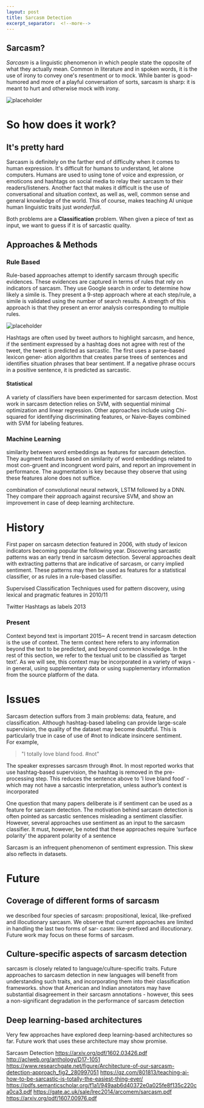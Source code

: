 ```yaml
---
layout: post
title: Sarcasm Detection
excerpt_separator:  <!--more-->
---
```


## Sarcasm?

<em>Sarcasm</em> is a linguistic phenomenon in which people state  the opposite of what they actually mean. Common in literature and in spoken words, it is the use of irony to convey one's resentment or to mock. While banter is good-humored and more of a playful conversation of sorts, sarcasm is sharp: it is meant to hurt and otherwise mock with irony.

![placeholder](https://blogs.nvidia.com/wp-content/uploads/2018/01/twitter-taggedsarcasm2.png)

# So how does it work?

## It's pretty hard

Sarcasm is definitely on the farther end of difficulty when it comes to human expression. It's difficult for humans to understand, let alone computers. Humans are used to using tone of voice and expression, or emoticons and hashtags on social media to relay their sarcasm to their readers/listeners. Another fact that makes it difficult is the use of conversational and situation context, as well as, well, common sense and general knowledge of the world. This of course, makes teaching AI unique human linguistic traits just <em> wonderfull</em>. 

Both problems are a <strong>Classification</strong> problem. When given a piece of text as input, we want to guess if it is of sarcastic quality. 

## Approaches & Methods

### Rule Based
Rule-based approaches attempt to identify sarcasm through specific evidences. These evidences are captured in terms of rules that rely on indicators of sarcasm. They  use  Google  search  in  order  to  determine  how  likely  a simile is. They present a 9-step approach where at each step/rule, a simile is validated using the number of search results. A strength of this approach is that they present an
error analysis corresponding to multiple rules.

![placeholder](https://image.slidesharecdn.com/cs626-sarcasmandthwarting-nov13-131115101715-phpapp02/95/sarcasm-thwarting-in-sentiment-analysis-iitbombay-30-638.jpg?cb=1384510712)

 Hashtags are often used by  tweet  authors  to  highlight  sarcasm,  and  hence,  if  the  sentiment  expressed  by  a
hashtag does not agree with rest of the tweet, the tweet is predicted as sarcastic.  The first uses a parse–based lexicon gener-
ation algorithm that creates parse trees of sentences and identifies situation phrases that bear sentiment. If a negative phrase occurs in a positive sentence, it is predicted as sarcastic. 

#### Statistical
A variety of classifiers have been experimented for sarcasm
detection. Most work in sarcasm detection relies on SVM, with sequential minimal optimization and linear regression. Other approaches include using Chi-squared for identifying discriminating features, or Naive-Bayes combined with SVM for labeling features. 

### Machine Learning
similarity between word embeddings as features for sarcasm detection.
They augment features based on similarity of word embeddings related to most con-gruent and incongruent word pairs, and report an improvement in performance. The augmentation is key because they observe that using these features alone does not suffice.

combination of convolutional neural network,
LSTM followed by a DNN. They compare their approach against recursive SVM, and show an improvement in case of deep learning architecture.

# History
First paper on sarcasm detection featured in 2006, with study of lexicon indicators becoming popular the following year. 
Discovering sarcastic patterns was an early trend in sarcasm detection. Several approaches dealt with extracting patterns that are indicative of sarcasm, or carry implied sentiment. These patterns may then be used as features for a statistical classifier, or as rules in a rule-based classifier.

Supervised Classification Techniques used for pattern discovery, using lexical and pragmatic features in 2010/11

Twitter Hashtags as labels 2013

### Present
Context beyond text is important 2015~
A recent trend in sarcasm detection is the use of context. The term context here refers to any information beyond the text to be predicted, and beyond common knowledge. In the rest of this section, we refer to the textual unit to be classified as ‘target text’. As
we will see, this context may be incorporated in a variety of ways - in general, using supplementary data or using supplementary information from the source platform of the data.

# Issues
Sarcasm detection suffors from 3 main problems: data, feature, and classification. Although hashtag-based labeling can provide large-scale supervision, the quality of the dataset may become doubtful. This is particularly true in case of use of #not to indicate insincere sentiment.  
For example, 

> "I totally love bland food. #not"
 

The speaker expresses sarcasm through #not. In most reported works that use hashtag-based supervision, the hashtag is removed in the pre-processing step. This reduces the sentence above to 
’I love bland food’ - which may not have a sarcastic interpretation, unless author’s context is incorporated

One question that many papers deliberate is if sentiment can be used as a feature for sarcasm detection. The motivation behind sarcasm detection is often pointed as sarcastic sentences misleading a sentiment classifier. However, several approaches use sentiment as an input to the sarcasm classifier. It must, however, be noted that these approaches require ‘surface polarity’  the apparent polarity of a sentence

Sarcasm is an infrequent phenomenon of sentiment expression. This skew also reflects in datasets.

# Future

## Coverage of different forms of sarcasm
 we described four species of sarcasm: propositional, lexical, like-prefixed and illocutionary sarcasm. We observe that current approaches are limited in handling the last two forms of sar-
casm:  like-prefixed  and  illocutionary.  Future  work  may  focus  on  these  forms  of sarcasm.

## Culture-specific aspects of sarcasm detection
sarcasm is closely related to language/culture-specific traits. Future approaches to sarcasm detection in new languages will benefit from understanding such traits, and  incorporating  them  into  their  classification  frameworks. show that American and Indian annotators may have substantial disagreement in their sarcasm annotations - however, this sees a non-significant degradation in the
performance of sarcasm detection

## Deep learning-based architectures
Very few approaches have explored deep learning-based architectures so far. Future work that uses these architecture may show promise.

Sarcasm Detection
https://arxiv.org/pdf/1602.03426.pdf
http://aclweb.org/anthology/D17-1051
https://www.researchgate.net/figure/Architecture-of-our-sarcasm-detection-approach_fig2_280997051
https://qz.com/801813/teaching-ai-how-to-be-sarcastic-is-totally-the-easiest-thing-ever/
https://pdfs.semanticscholar.org/f1a1/949aab6d40372e0a025fe8f135c220ca0ca3.pdf
https://gate.ac.uk/sale/lrec2014/arcomem/sarcasm.pdf
https://arxiv.org/pdf/1607.00976.pdf
